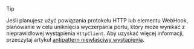 > [!TIP]
>
> Jeśli planujesz użyć powiązania protokołu HTTP lub elementu WebHook, planowanie w celu uniknięcia wyczerpania portu, który może wynikać z nieprawidłowej wystąpienia `HttpClient`. Aby uzyskać więcej informacji, przeczytaj artykuł [antipattern niewłaściwy wystąpienia](https://docs.microsoft.com/en-us/azure/architecture/antipatterns/improper-instantiation/).
>
